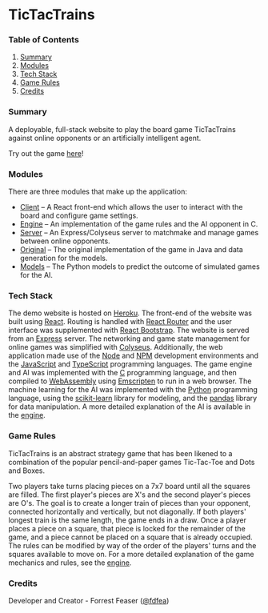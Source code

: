 # **TicTacTrains**

### **Table of Contents**
1. [Summary](#summary)
2. [Modules](#modules)
3. [Tech Stack](#tech-stack)
4. [Game Rules](#game-rules)
5. [Credits](#credits)

### **Summary**

A deployable, full-stack website to play the board game TicTacTrains against online opponents or an artificially intelligent agent. 

Try out the game [here](https://tictactrains.herokuapp.com/)!

### **Modules**

There are three modules that make up the application:  

* [Client](client/) – A React front-end which allows the user to interact with the board and configure game settings. 
* [Engine](engine/) – An implementation of the game rules and the AI opponent in C. 
* [Server](server/) – An Express/Colyseus server to matchmake and manage games between online opponents. 
* [Original](original/) – The original implementation of the game in Java and data generation for the models. 
* [Models](models/) – The Python models to predict the outcome of simulated games for the AI. 

### **Tech Stack**

The demo website is hosted on [Heroku](https://www.heroku.com/). The front-end of the website was built using [React](https://reactjs.org/). Routing is handled with [React Router](https://reactrouter.com/) and the user interface was supplemented with [React Bootstrap](https://react-bootstrap.github.io/). The website is served from an [Express](https://expressjs.com/) server. The networking and game state management for online games was simplified with [Colyseus](https://colyseus.io/). Additionally, the web application made use of the [Node](https://nodejs.org/en/) and [NPM](https://www.npmjs.com/) development environments and the [JavaScript](https://www.javascript.com/) and [TypeScript](https://www.typescriptlang.org/) programming languages. The game engine and AI was implemented with the [C](https://www.gnu.org/software/gnu-c-manual/) programming language, and then compiled to [WebAssembly](https://webassembly.org/) using [Emscripten](https://emscripten.org/) to run in a web browser. The machine learning for the AI was implemented with the [Python](https://www.python.org/) programming language, using the [scikit-learn](https://scikit-learn.org/stable/) library for modeling, and the [pandas](https://pandas.pydata.org/) library for data manipulation. A more detailed explanation of the AI is available in the [engine](engine/README.md). 


### **Game Rules**

TicTacTrains is an abstract strategy game that has been likened to a combination of the popular pencil-and-paper games Tic-Tac-Toe and Dots and Boxes. 

Two players take turns placing pieces on a 7x7 board until all the squares are filled. The first player's pieces are X's and the second player's pieces are O's. The goal is to create a longer train of pieces than your opponent, connected horizontally and vertically, but not diagonally. If both players' longest train is the same length, the game ends in a draw. Once a player places a piece on a square, that piece is locked for the remainder of the game, and a piece cannot be placed on a square that is already occupied. The rules can be modified by way of the order of the players' turns and the squares available to move on. For a more detailed explanation of the game mechanics and rules, see the [engine](engine/README.md). 

### **Credits**

Developer and Creator - Forrest Feaser ([@fdfea](https://github.com/fdfea))
